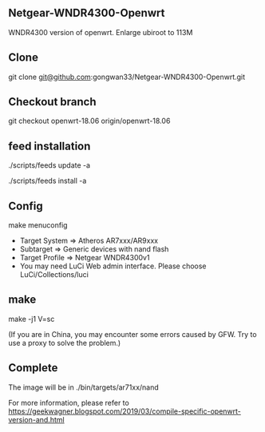 ## Netgear-WNDR4300-Openwrt
WNDR4300 version of openwrt. Enlarge ubiroot to 113M

## Clone 
git clone git@github.com:gongwan33/Netgear-WNDR4300-Openwrt.git

## Checkout branch
git checkout openwrt-18.06 origin/openwrt-18.06

## feed installation
./scripts/feeds update -a

./scripts/feeds install -a

## Config
make menuconfig

* Target System => Atheros AR7xxx/AR9xxx
* Subtarget  => Generic devices with nand flash
* Target Profile => Netgear WNDR4300v1
* You may need LuCi Web admin interface. Please choose LuCi/Collections/luci

## make
make -j1 V=sc

(If you are in China, you may encounter some errors caused by GFW. Try to use a proxy to solve the problem.)

## Complete
The image will be in ./bin/targets/ar71xx/nand

For more information, please refer to https://geekwagner.blogspot.com/2019/03/compile-specific-openwrt-version-and.html
